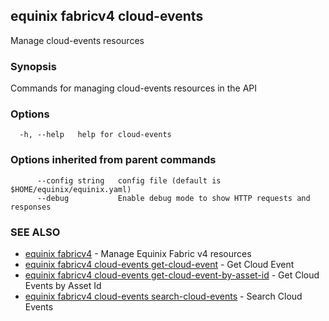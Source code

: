 ## equinix fabricv4 cloud-events

Manage cloud-events resources

### Synopsis

Commands for managing cloud-events resources in the API

### Options

```
  -h, --help   help for cloud-events
```

### Options inherited from parent commands

```
      --config string   config file (default is $HOME/equinix/equinix.yaml)
      --debug           Enable debug mode to show HTTP requests and responses
```

### SEE ALSO

* [equinix fabricv4](equinix_fabricv4.md)	 - Manage Equinix Fabric v4 resources
* [equinix fabricv4 cloud-events get-cloud-event](equinix_fabricv4_cloud-events_get-cloud-event.md)	 - Get Cloud Event
* [equinix fabricv4 cloud-events get-cloud-event-by-asset-id](equinix_fabricv4_cloud-events_get-cloud-event-by-asset-id.md)	 - Get Cloud Events by Asset Id
* [equinix fabricv4 cloud-events search-cloud-events](equinix_fabricv4_cloud-events_search-cloud-events.md)	 - Search Cloud Events

